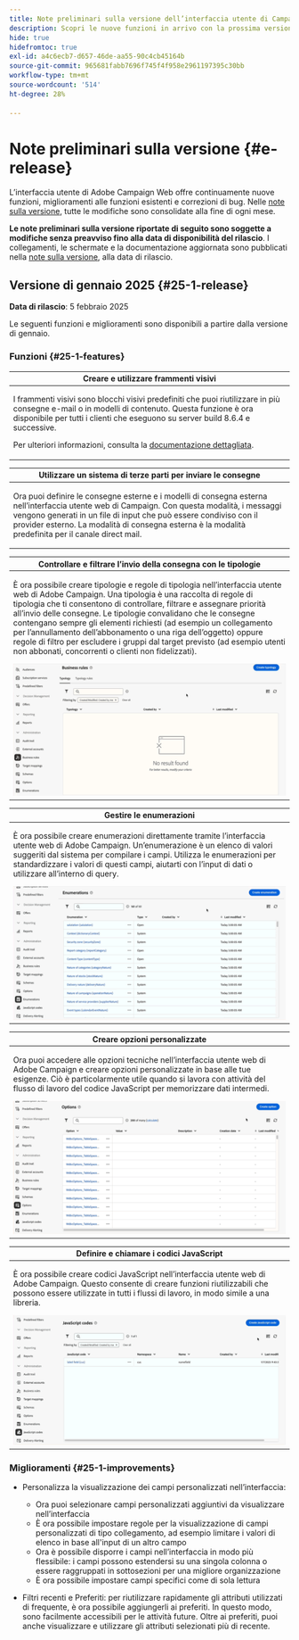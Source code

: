 ```yaml
---
title: Note preliminari sulla versione dell’interfaccia utente di Campaign Web v8
description: Scopri le nuove funzioni in arrivo con la prossima versione dell’interfaccia utente di Campaign Web
hide: true
hidefromtoc: true
exl-id: a4c6ecb7-d657-46de-aa55-90c4cb45164b
source-git-commit: 965681fabb7696f745f4f958e2961197395c30bb
workflow-type: tm+mt
source-wordcount: '514'
ht-degree: 28%

---
```


# Note preliminari sulla versione {#e-release}

L’interfaccia utente di Adobe Campaign Web offre continuamente nuove funzioni, miglioramenti alle funzioni esistenti e correzioni di bug. Nelle [note sulla versione](release-notes.md), tutte le modifiche sono consolidate alla fine di ogni mese.

**Le note preliminari sulla versione riportate di seguito sono soggette a modifiche senza preavviso fino alla data di disponibilità del rilascio**. I collegamenti, le schermate e la documentazione aggiornata sono pubblicati nella [note sulla versione](release-notes.md), alla data di rilascio.

## Versione di gennaio 2025 {#25-1-release}

**Data di rilascio**: 5 febbraio 2025

Le seguenti funzioni e miglioramenti sono disponibili a partire dalla versione di gennaio.

### Funzioni {#25-1-features}


<table>
<thead>
<tr>
<th><strong>Creare e utilizzare frammenti visivi</strong><br/></th>
</tr>
</thead>
<tbody>
<tr>
<td>
<p>I frammenti visivi sono blocchi visivi predefiniti che puoi riutilizzare in più consegne e-mail o in modelli di contenuto. Questa funzione è ora disponibile per tutti i clienti che eseguono su server build 8.6.4 e successive.</p>
<p>Per ulteriori informazioni, consulta la <a href="../content/use-visual-fragments.md">documentazione dettagliata</a>.</p>
</td>
</tr>
</tbody>
</table>

<table>
<thead>
<tr>
<th><strong>Utilizzare un sistema di terze parti per inviare le consegne</strong><br/></th>
</tr>
</thead>
<tbody>
<tr>
<td>
<p>Ora puoi definire le consegne esterne e i modelli di consegna esterna nell’interfaccia utente web di Campaign. Con questa modalità, i messaggi vengono generati in un file di input che può essere condiviso con il provider esterno. La modalità di consegna esterna è la modalità predefinita per il canale direct mail.</p>
</td>
</tr>
</tbody>
</table>

<table>
<thead>
<tr>
<th><strong>Controllare e filtrare l’invio della consegna con le tipologie</strong><br/></th>
</tr>
</thead>
<tbody>
<tr>
<td>
<p>È ora possibile creare tipologie e regole di tipologia nell’interfaccia utente web di Adobe Campaign. Una tipologia è una raccolta di regole di tipologia che ti consentono di controllare, filtrare e assegnare priorità all’invio delle consegne. Le tipologie convalidano che le consegne contengano sempre gli elementi richiesti (ad esempio un collegamento per l’annullamento dell’abbonamento o una riga dell’oggetto) oppure regole di filtro per escludere i gruppi dal target previsto (ad esempio utenti non abbonati, concorrenti o clienti non fidelizzati).</p>
<img src="assets/do-not-localize/typology.gif">
<!--p>For more information, refer to the <a href="../administration/external-account.md">detailed documentation</a>.</p-->
</td>
</tr>
</tbody>
</table>

<table>
<thead>
<tr>
<th><strong>Gestire le enumerazioni</strong><br/></th>
</tr>
</thead>
<tbody>
<tr>
<td>
<p>È ora possibile creare enumerazioni direttamente tramite l’interfaccia utente web di Adobe Campaign. Un’enumerazione è un elenco di valori suggeriti dal sistema per compilare i campi. Utilizza le enumerazioni per standardizzare i valori di questi campi, aiutarti con l’input di dati o utilizzare all’interno di query.</p>
<img src="assets/do-not-localize/enumerations.gif">
<!--p>For more information, refer to the <a href="../administration/external-account.md">detailed documentation</a>.</p-->
</td>
</tr>
</tbody>
</table>

<table>
<thead>
<tr>
<th><strong>Creare opzioni personalizzate</strong><br/></th>
</tr>
</thead>
<tbody>
<tr>
<td>
<p>Ora puoi accedere alle opzioni tecniche nell’interfaccia utente web di Adobe Campaign e creare opzioni personalizzate in base alle tue esigenze. Ciò è particolarmente utile quando si lavora con attività del flusso di lavoro del codice JavaScript per memorizzare dati intermedi.</p>
<img src="assets/do-not-localize/options.gif">
<!--p>For more information, refer to the <a href="../administration/external-account.md">detailed documentation</a>.</p-->
</td>
</tr>
</tbody>
</table>


<table>
<thead>
<tr>
<th><strong>Definire e chiamare i codici JavaScript</strong><br/></th>
</tr>
</thead>
<tbody>
<tr>
<td>
<p>È ora possibile creare codici JavaScript nell’interfaccia utente web di Adobe Campaign. Questo consente di creare funzioni riutilizzabili che possono essere utilizzate in tutti i flussi di lavoro, in modo simile a una libreria.</p>
<img src="assets/do-not-localize/javascript.gif">
<!--p>For more information, refer to the <a href="../administration/external-account.md">detailed documentation</a>.</p-->
</td>
</tr>
</tbody>
</table>

### Miglioramenti {#25-1-improvements}

* Personalizza la visualizzazione dei campi personalizzati nell’interfaccia:

   * Ora puoi selezionare campi personalizzati aggiuntivi da visualizzare nell’interfaccia
   * È ora possibile impostare regole per la visualizzazione di campi personalizzati di tipo collegamento, ad esempio limitare i valori di elenco in base all&#39;input di un altro campo
   * Ora è possibile disporre i campi nell’interfaccia in modo più flessibile: i campi possono estendersi su una singola colonna o essere raggruppati in sottosezioni per una migliore organizzazione
   * È ora possibile impostare campi specifici come di sola lettura

* Filtri recenti e Preferiti: per riutilizzare rapidamente gli attributi utilizzati di frequente, è ora possibile aggiungerli ai preferiti. In questo modo, sono facilmente accessibili per le attività future. Oltre ai preferiti, puoi anche visualizzare e utilizzare gli attributi selezionati più di recente.


